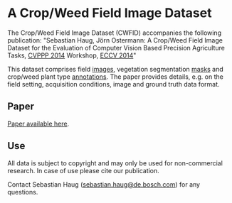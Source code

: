 A Crop/Weed Field Image Dataset
=============

The Crop/Weed Field Image Dataset (CWFID) accompanies the following publication: "Sebastian Haug, Jörn Ostermann: A Crop/Weed Field Image Dataset for the Evaluation of Computer Vision Based Precision Agriculture Tasks, [CVPPP 2014](http://www.plant-phenotyping.org/CVPPP2014) Workshop, [ECCV 2014](http://eccv2014.org)"

This dataset comprises field [images](images), vegetation segmentation [masks](masks) and crop/weed plant type [annotations](annotations). The paper provides details, e.g. on the field setting, acquisition conditions, image and ground truth data format.

Paper
-----
[Paper available here](http://rd.springer.com/chapter/10.1007%2F978-3-319-16220-1_8).

Use
---
All data is subject to copyright and may only be used for non-commercial research. In case of use please cite our publication.

Contact Sebastian Haug (sebastian.haug@de.bosch.com) for any questions.

